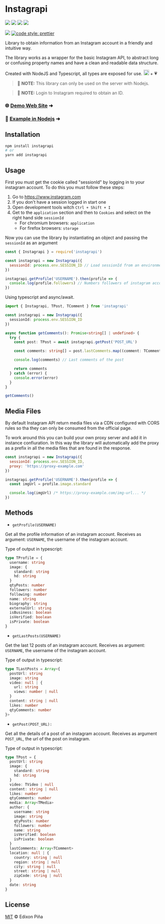 # Instagrapi

[![](https://img.shields.io/badge/author-Edixon_Piña-yellow?style=for-the-badge)](https://github.com/EdixonAlberto/)
[![](https://img.shields.io/github/license/edixonalberto/instagrapi?style=for-the-badge)](LICENSE)
[![](https://img.shields.io/npm/v/instagrapi?color=CB0000&style=for-the-badge)](https://npmjs.com/package/instagrapi)
[![](https://img.shields.io/npm/dt/instagrapi?color=CB0000&style=for-the-badge)](https://npmjs.com/package/instagrapi)

[![](https://img.shields.io/badge/types-TypeScript-blue?style=for-the-badge)](https://github.com/microsoft/TypeScript)
[![code style: prettier](https://img.shields.io/badge/code_style-prettier-ff69b4.svg?style=for-the-badge)](https://github.com/prettier/prettier)

Library to obtain information from an Instagram account in a friendly and intuitive way.

The library works as a wrapper for the basic Instagram API, to abstract long or confusing property names and have a
clean and readable data structure.

Created with NodeJS and Typescript, all types are exposed for use.
<img src="https://github.com/EdixonAlberto/instagrapi/blob/main/images/typescript.png" width="18px" alt="Logo typescript" /> +
💗

> 📃 **NOTE:** This library can only be used on the server with Nodejs.

> 📃 **NOTE:** Login to Instagram required to obtain an ID.

### 🌐 [Demo Web Site](https://edixonalberto.github.io/instagrapi) &#x279c;

### 🔌 [Example in Nodejs](https://github.com/EdixonAlberto/service-instagrapi) &#x279c;

## Installation

```sh
npm install instagrapi
# or
yarn add instagrapi
```

## Usage

First you must get the cookie called "sessionId" by logging in to your instagram account. To do this you must follow
these steps:

1. Go to https://www.instagram.com
2. If you don't have a session logged in start one
3. Open development tools witch `Ctrl + Shift + I`
4. Get to the `application` section and then to `Cookies` and select on the right hand side `sessionId`
   - For chromium browsers: `application`
   - For firefox browsers: `storage`

Now you can use the library by instantiating an object and passing the `sessionId` as an argument

```js
const { Instagrapi } = require('instagrapi')

const instagrapi = new Instagrapi({
  sessionId: process.env.SESSION_ID // Load sessionId from an environment variable
})

instagrapi.getProfile('USERNAME').then(profile => {
  console.log(profile.followers) // Numbers followers of instagram account
})
```

Using typescript and async/await.

```ts
import { Instagrapi, TPost, TComment } from 'instagrapi'

const instagrapi = new Instagrapi({
  sessionId: process.env.SESSION_ID
})

async function getComments(): Promise<string[] | undefined> {
  try {
    const post: TPost = await instagrapi.getPost('POST_URL')

    const comments: string[] = post.lastComments.map((comment: TComment) => comment.content)

    console.log(comments) // Last comments of the post

    return comments
  } catch (error) {
    console.error(error)
  }
}

getComments()
```

## Media Files

By default Instagram API return media files via a CDN configured with CORS rules so tha they can only be consumed from
the official page.

To work around this you can build your own proxy server and add it in instance confiuration. In this way the library
will automatically add the proxy as a prefix in all the media files that are found in the response.

```js
const instagrapi = new Instagrapi({
  sessionId: process.env.SESSION_ID,
  proxy: 'https://proxy-example.com'
})

instagrapi.getProfile('USERNAME').then(profile => {
  const imgUrl = profile.image.standard

  console.log(imgUrl) /* https://proxy-example.com/img-url... */
})
```

## Methods

- `getProfile(USERNAME)`

Get all the profile information of an instagram account. Receives as argument: `USERNAME`, the username of the instagram
account.

Type of output in typescript:

```ts
type TProfile = {
  username: string
  image: {
    standard: string
    hd: string
  }
  qtyPosts: number
  followers: number
  following: number
  name: string
  biography: string
  externalUrl: string
  isBusiness: boolean
  isVerified: boolean
  isPrivate: boolean
}
```

- `getLastPosts(USERNAME)`

Get the last 12 posts of an instagram account. Receives as argument: `USERNAME`, the username of the instagram account.

Type of output in typescript:

```ts
type TLastPosts = Array<{
  postUrl: string
  image: string
  video: null | {
    url: string
    views: number | null
  }
  content: string | null
  likes: number
  qtyComments: number
}>
```

- `getPost(POST_URL):`

Get all the details of a post of an instagram account. Receives as argument `POST_URL`, the url of the post on
instagram.

Type of output in typescript:

```ts
type TPost = {
  postUrl: string
  image: {
    standard: string
    hd: string
  }
  video: TVideo | null
  content: string | null
  likes: number
  qtyComments: number
  media: Array<TMedia>
  author: {
    username: string
    image: string
    qtyPosts: number
    followers: number
    name: string
    isVerified: boolean
    isPrivate: boolean
  }
  lastComments: Array<TComment>
  location: null | {
    country: string | null
    region: string | null
    city: string | null
    street: string | null
    zipCode: string | null
  }
  date: string
}
```

## License

[MIT](LICENSE) &copy; Edixon Piña
